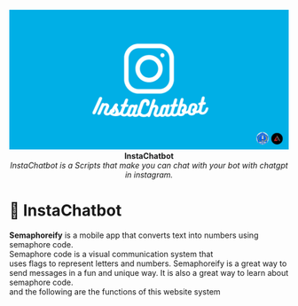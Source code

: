 <p align="center">
  <img src="https://github.com/Dappy-Net/instragram-chatbot/blob/main/assets/Copy%20of%20Text%20to%20semaphore.png?raw=true"> <br>
  <b>InstaChatbot</b> <br>
  <i>InstaChatbot is a Scripts that make you can chat with your bot with chatgpt in instagram.</i>
</p>

# 🚩 InstaChatbot

<p><b>Semaphoreify</b> is a mobile app that converts text into numbers using semaphore code.<br>
Semaphore code is a visual communication system that<br> uses flags to represent letters and numbers.
Semaphoreify is a great way to send messages in a fun and unique way. It is also a great way to learn about semaphore code.<br>
and the following are the functions of this website system</p>

